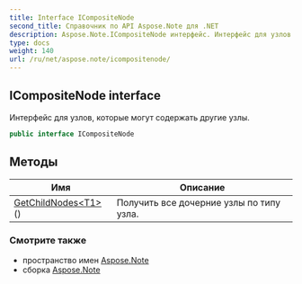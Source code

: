 ```yaml
---
title: Interface ICompositeNode
second_title: Справочник по API Aspose.Note для .NET
description: Aspose.Note.ICompositeNode интерфейс. Интерфейс для узлов которые могут содержать другие узлы.
type: docs
weight: 140
url: /ru/net/aspose.note/icompositenode/
---
```

## ICompositeNode interface

Интерфейс для узлов, которые могут содержать другие узлы.

```csharp
public interface ICompositeNode
```

## Методы

| Имя | Описание |
| --- | --- |
| [GetChildNodes&lt;T1&gt;](../../aspose.note/icompositenode/getchildnodes/#getchildnodes_1)() | Получить все дочерние узлы по типу узла. |

### Смотрите также

* пространство имен [Aspose.Note](../../aspose.note/)
* сборка [Aspose.Note](../../)


